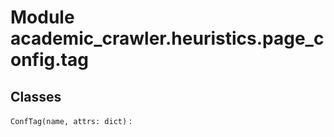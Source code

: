 Module academic_crawler.heuristics.page_config.tag
==================================================

Classes
-------

`ConfTag(name, attrs: dict)`
: